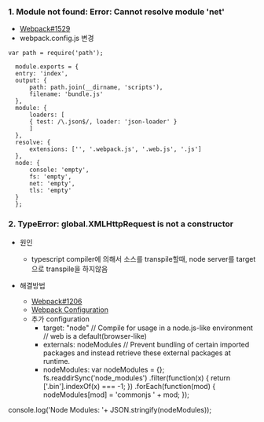 ### 1. Module not found: Error: Cannot resolve module 'net'
 - [Webpack#1529](https://github.com/request/request/issues/1529)
 - webpack.config.js 변경
  ~~~
  var path = require('path');

    module.exports = {
    entry: 'index',
    output: {
        path: path.join(__dirname, 'scripts'),
        filename: 'bundle.js'
    },
    module: {
        loaders: [
        { test: /\.json$/, loader: 'json-loader' }
        ]
    },
    resolve: {
        extensions: ['', '.webpack.js', '.web.js', '.js']
    },
    node: {
        console: 'empty',
        fs: 'empty',
        net: 'empty',
        tls: 'empty'
    }
    };
  ~~~

### 2. TypeError: global.XMLHttpRequest is not a constructor
 - 원인
    * typescript compiler에 의해서 소스를 transpile할때, node server를 target으로 transpile을 하지않음
 
 - 해결방법
    * [Webpack#1206](https://github.com/webpack/webpack/issues/1206)
    * [Webpack Configuration](https://webpack.github.io/docs/configuration.html)
    * 추가 configuration
        - target: "node" // Compile for usage in a node.js-like environment
                         // web is a default(browser-like)
        - externals: nodeModules // Prevent bundling of certain imported packages and instead retrieve these external packages at runtime.  
        - nodeModules: var nodeModules = {};
fs.readdirSync('node_modules')
    .filter(function(x) {
        return ['.bin'].indexOf(x) === -1;
    })
    .forEach(function(mod) {
        nodeModules[mod] = 'commonjs ' + mod;
    });

console.log('Node Modules: '+ JSON.stringify(nodeModules));